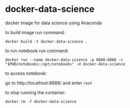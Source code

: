 # docker-data-science
docker image for data science using Anaconda

to build image run command:

`docker build -t docker-data-science .`

to run notebook run command:

`docker run --name docker-data-science -p 8888:8888 -v "$PWD/notebooks:/opt/notebooks" -d docker-data-science`

to access notebook:

go to http://localhost:8888/ and enter `root`

to stop running the container:

`docker rm -f docker-data-science`

